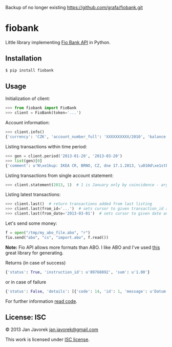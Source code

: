 Backup of no longer existing https://github.com/grafa/fiobank.git


# fiobank

Little library implementing [Fio Bank API](http://www.fio.cz/bank-services/internetbanking-api) in Python.

## Installation

```bash
$ pip install fiobank
```

## Usage

Initialization of client:

```python
>>> from fiobank import FioBank
>>> client = FioBank(token='...')
```

Account information:

```python
>>> client.info()
{'currency': 'CZK', 'account_number_full': 'XXXXXXXXXX/2010', 'balance': 42.00, 'account_number': 'XXXXXXXXXX', 'bank_code': '2010'}
```

Listing transactions within time period:

```python
>>> gen = client.period('2013-01-20', '2013-03-20')
>>> list(gen)[0]
{'comment': u'N\xe1kup: IKEA CR, BRNO, CZ, dne 17.1.2013, \u010d\xe1stka  2769.00 CZK', 'recipient_message': u'N\xe1kup: IKEA CR, BRNO, CZ, dne 17.1.2013, \u010d\xe1stka  2769.00 CZK', 'user_identifiaction': u'N\xe1kup: IKEA CR, BRNO, CZ, dne 17.1.2013, \u010d\xe1stka  2769.00 CZK', 'currency': 'CZK', 'amount': -2769.0, 'instruction_id': 'XXXXXXXXXX', 'executor': u'Vilém Fusek', 'date': datetime.date(2013, 1, 20), 'type': u'Platba kartou', 'transaction_id': 'XXXXXXXXXX'}
```

Listing transactions from single account statement:

```python
>>> client.statement(2013, 1)  # 1 is January only by coincidence - arguments mean 'first statement of 2013'
```

Listing latest transactions:

```python
>>> client.last()  # return transactions added from last listing
>>> client.last(from_id='...')  # sets cursor to given transaction_id and returns following transactions
>>> client.last(from_date='2013-03-01')  # sets cursor to given date and returns following transactions
```

Let's send some money:
```python
f = open("/tmp/my_abo_file.abo", "r")
fio.send("abo", "cs", "import.abo", f.read())
```

**Note:**
Fio API allows more formats than ABO. I like ABO and I've used [this](https://github.com/hareevs/python-abo-generator) great library for generating.

Returns (in case of success)

```python
{'status': True, 'instruction_id': u'89768892', 'sum': u'1.00'}
```

or in case of failure
```python
{'status': False, 'details': [{'code': 14, 'id': 1, 'message': u'Datum platby je v minulosti'}]}
```


For further information [read code](https://github.com/honzajavorek/fiobank/blob/master/fiobank.py).


## License: ISC

© 2013 Jan Javorek <jan.javorek@gmail.com>

This work is licensed under [ISC license](https://en.wikipedia.org/wiki/ISC_license).
